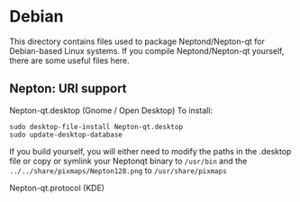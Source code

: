
Debian
====================
This directory contains files used to package Neptond/Nepton-qt
for Debian-based Linux systems. If you compile Neptond/Nepton-qt yourself, there are some useful files here.

## Nepton: URI support ##


Nepton-qt.desktop  (Gnome / Open Desktop)
To install:

	sudo desktop-file-install Nepton-qt.desktop
	sudo update-desktop-database

If you build yourself, you will either need to modify the paths in
the .desktop file or copy or symlink your Neptonqt binary to `/usr/bin`
and the `../../share/pixmaps/Nepton128.png` to `/usr/share/pixmaps`

Nepton-qt.protocol (KDE)

